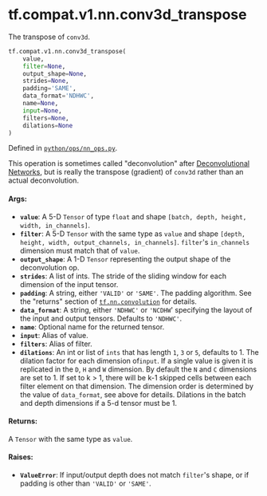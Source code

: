 <div itemscope itemtype="http://developers.google.com/ReferenceObject">
<meta itemprop="name" content="tf.compat.v1.nn.conv3d_transpose" />
<meta itemprop="path" content="Stable" />
</div>

# tf.compat.v1.nn.conv3d_transpose

The transpose of `conv3d`.

``` python
tf.compat.v1.nn.conv3d_transpose(
    value,
    filter=None,
    output_shape=None,
    strides=None,
    padding='SAME',
    data_format='NDHWC',
    name=None,
    input=None,
    filters=None,
    dilations=None
)
```



Defined in [`python/ops/nn_ops.py`](/code/stable/tensorflow/python/ops/nn_ops.py).

<!-- Placeholder for "Used in" -->

This operation is sometimes called "deconvolution" after [Deconvolutional
Networks](https://www.matthewzeiler.com/mattzeiler/deconvolutionalnetworks.pdf),
but is really the transpose (gradient) of `conv3d` rather than an actual
deconvolution.

#### Args:


* <b>`value`</b>: A 5-D `Tensor` of type `float` and shape
  `[batch, depth, height, width, in_channels]`.
* <b>`filter`</b>: A 5-D `Tensor` with the same type as `value` and shape
  `[depth, height, width, output_channels, in_channels]`.  `filter`'s
  `in_channels` dimension must match that of `value`.
* <b>`output_shape`</b>: A 1-D `Tensor` representing the output shape of the
  deconvolution op.
* <b>`strides`</b>: A list of ints. The stride of the sliding window for each
  dimension of the input tensor.
* <b>`padding`</b>: A string, either `'VALID'` or `'SAME'`. The padding algorithm.
  See the "returns" section of <a href="../../../../tf/nn/convolution.md"><code>tf.nn.convolution</code></a> for details.
* <b>`data_format`</b>: A string, either `'NDHWC'` or `'NCDHW`' specifying the layout
  of the input and output tensors. Defaults to `'NDHWC'`.
* <b>`name`</b>: Optional name for the returned tensor.
* <b>`input`</b>: Alias of value.
* <b>`filters`</b>: Alias of filter.
* <b>`dilations`</b>: An int or list of `ints` that has length `1`, `3` or `5`,
  defaults to 1. The dilation factor for each dimension of`input`. If a
  single value is given it is replicated in the `D`, `H` and `W` dimension.
  By default the `N` and `C` dimensions are set to 1. If set to k > 1, there
  will be k-1 skipped cells between each filter element on that dimension.
  The dimension order is determined by the value of `data_format`, see above
  for details. Dilations in the batch and depth dimensions if a 5-d tensor
  must be 1.


#### Returns:

A `Tensor` with the same type as `value`.



#### Raises:


* <b>`ValueError`</b>: If input/output depth does not match `filter`'s shape, or if
  padding is other than `'VALID'` or `'SAME'`.